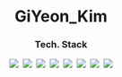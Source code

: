<div align = center>
<h1>GiYeon_Kim</h1>
<h3>Tech. Stack</h3>
<img src="https://img.shields.io/badge/NodeJS-339933?style=flat-square&logo=Node.js&logoColor=white"/></a>&nbsp
<img src="https://img.shields.io/badge/Spring-6DB33F?style=flat-square&logo=Spring&logoColor=white"/></a>&nbsp
<img src="https://img.shields.io/badge/MySQL-4479A1?style=flat-square&logo=MySql&logoColor=white"/></a>&nbsp
<img src="https://img.shields.io/badge/Java-007396?style=flat-square&logo=Java&logoColor=white"/></a>&nbsp
<img src="https://img.shields.io/badge/JavaScript-F7DF1E?style=flat-square&logo=JavaScript&logoColor=white"/></a>&nbsp
<img src="https://img.shields.io/badge/HTML5-E34F26?style=flat-square&logo=HTML5&logoColor=white"/></a>&nbsp
<img src="https://img.shields.io/badge/CSS3-1572B6?style=flat-square&logo=CSS3&logoColor=white"/></a>&nbsp
<img src="https://img.shields.io/badge/Python-3766AB?style=flat-square&logo=Python&logoColor=white"/></a><br>
</div>
